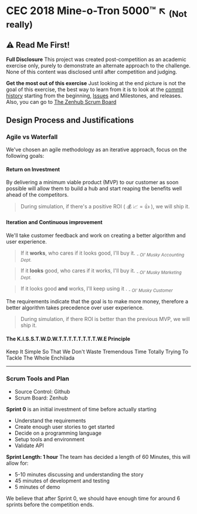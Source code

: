 
# CEC 2018 Mine-o-Tron 5000:tm: :arrow_upper_left: <sub>(Not really)</sub>

## :warning: Read Me First!
**Full Disclosure** This project was created post-competition as an academic exercise only, purely to demonstrate an alternate approach to the challenge. None of this content was disclosed until after competition and judging.

**Get the most out of this exercise**  Just looking at the end picture is not the goal of this exercise, the best way to learn from it is to look at the [commit history](https://github.com/somejeff/cec-2018-mine-o-tron/commits/develop) starting from the beginning, [Issues](https://github.com/somejeff/cec-2018-mine-o-tron/issues?utf8=%E2%9C%93&q=is%3Aissue) and Milestones, and releases.  Also, you can go to [The Zenhub Scrum Board](https://app.zenhub.com/workspace/o/somejeff/cec-2018-mine-o-tron/boards?repos=124766172)


## Design Process and Justifications
### Agile vs Waterfall
We've chosen an agile methodology as an iterative approach, focus on the following goals:

#### Return on Investment
By delivering a minimum viable product (MVP) to our customer as soon possible will allow them to build a hub and start reaping the benefits well ahead of the competitors.

> During simulation, if there's a positive ROI ( :moneybag: :chart_with_upwards_trend: = :thumbsup: ), we will ship it.

#### Iteration and Continuous improvement
We'll take customer feedback and work on creating a better algorithm and user experience.

> If it **works**, who cares if it looks good, I'll buy it.  *<sub>- Ol' Musky Accounting Dept.</sub>*

> If it **looks** good, who cares if it works, I'll buy it.  *<sub>- Ol' Musky Marketing Dept.</sub>*

> If it looks good **and** works, I'll keep using it .  *<sub>- Ol' Musky Customer</sub>*

The requirements indicate that the goal is to make more money, therefore a better algorithm takes precedence over user experience.

> During simulation, if there ROI is better than the previous MVP, we will ship it.


#### The K.I.S.S.T.W.D.W.T.T.T.T.T.T.T.T.W.E Principle
Keep It Simple So That We Don't Waste Tremendous Time Totally Trying To Tackle The Whole Enchilada

---

### Scrum Tools and Plan
- Source Control: Github
- Scrum Board: Zenhub 

**Sprint 0** is an initial investment of time before actually starting
- Understand the requirements
- Create enough user stories to get started
- Decide on a programming language
- Setup tools and environment
- Validate API

**Sprint Length: 1 hour** The team has decided a length of 60 Minutes, this will allow 
for:
- 5-10 minutes discussing and understanding the story
- 45 minutes of development and testing
- 5 minutes of demo

We believe that after Sprint 0, we should have enough time for around 6 sprints before the competition ends.  

